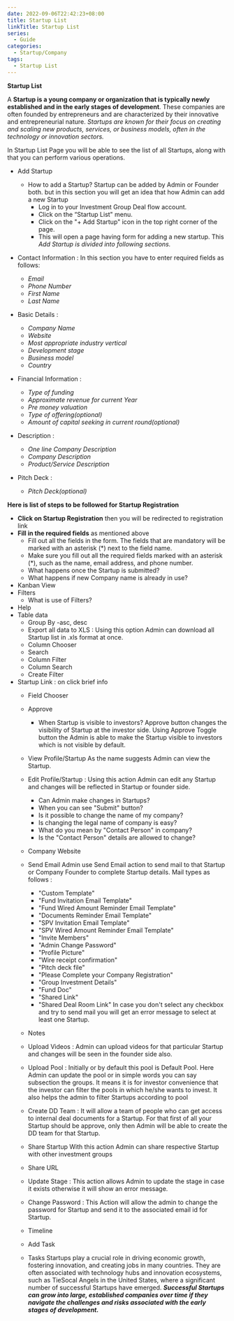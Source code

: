```yaml
---
date: 2022-09-06T22:42:23+08:00
title: Startup List
linkTitle: Startup List
series: 
  - Guide
categories:
  - Startup/Company
tags:
  - Startup List
---
```

**Startup List**

A **Startup is a young company or organization that is typically newly established and in the early stages of development**. These companies are often founded by entrepreneurs and are characterized by their innovative and entrepreneurial nature. *Startups are known for their focus on creating and scaling new products, services, or business models, often in the technology or innovation sectors.*

In Startup List Page you will be able to see the list of all Startups, along with that you can perform various operations. 
- Add Startup
  - How to add a Startup?
    Startup can be added by Admin or Founder both. but in this section you will get an idea that how Admin can add a new Startup
    - Log in to your Investment Group Deal flow account.
    - Click on the “Startup List" menu.
    - Click on the "+ Add Startup" icon in the top right corner of the page. 
    - This will open a page having form for adding a new startup.
  This *Add Startup is divided into  following sections.*

- Contact Information
  : In this section you have to enter required fields as follows:
  - *Email*
  - *Phone Number*
  - *First Name*
  - *Last Name*

- Basic Details
  : 
  - *Company Name*
  - *Website*
  - *Most appropriate industry vertical*
  - *Development stage*
  - *Business model*
  - *Country*

- Financial Information
  : 
  - *Type of funding*
  - *Approximate revenue for current Year*
  - *Pre money valuation*
  - *Type of offering(optional)*
  - *Amount of capital seeking in current round(optional)*

- Description
  : 
  - *One line Company Description*
  - *Company Description*
  - *Product/Service Description*

- Pitch Deck
  : 
  - *Pitch Deck(optional)*
  
**Here is list of steps to be followed for Startup Registration**

- **Click on Startup Registration** then you will be redirected to registration link
- **Fill in the required fields** as mentioned above
    - Fill out all the fields in the form. The fields that are mandatory will be marked with an asterisk (*) next to the field name.
    - Make sure you fill out all the required fields marked with an asterisk (*), such as the name, email address, and phone number.
  - What happens once the Startup is submitted?
  - What happens if new Company name is already in use?
- Kanban View
- Filters
  - What is use of Filters?
- Help
- Table data
  - Group By -asc, desc
  - Export all data to XLS : Using this option Admin can download all Startup list in .xls format at once.
  - Column Chooser
  - Search
  - Column Filter
  - Column Search
  - Create Filter
- Startup Link : on click brief info
  - Field Chooser
  - Approve
    - When Startup is visible to investors?
      Approve button changes the visibility of Startup at the investor side. Using Approve Toggle button the Admin is able to make the Startup visible to investors which is not visible by default.
  - View Profile/Startup
    As the name suggests Admin can view the Startup.
  - Edit Profile/Startup :  Using this action Admin can edit any Startup and changes will be reflected in Startup or founder side. 
    - Can Admin make changes in Startups?
    - When you can see "Submit" button?
    - Is it possible to change the name of my company?
    - Is changing the legal name of company is easy?
    - What do you mean by "Contact Person" in company?
    - Is the "Contact Person" details are allowed to change?
  - Company Website
  - Send Email
    Admin use Send Email action to send mail to that Startup or Company Founder to complete Startup details. Mail types as follows : 
    - "Custom Template"
    - "Fund Invitation Email Template"
    - "Fund Wired Amount Reminder Email Template"
    - "Documents Reminder Email Template"
    - "SPV Invitation Email Template"
    - "SPV Wired Amount Reminder Email Template"
    - "Invite Members"
    - "Admin Change Password"
    - "Profile Picture"
    - "Wire receipt confirmation"
    - "Pitch deck file"
    - "Please Complete your Company Registration"
    - "Group Investment Details"
    - "Fund Doc"
    - "Shared Link"
    - "Shared Deal Room Link"
    In case you don't select any checkbox and try to send mail you will get an error message to select at least one Startup.

  - Notes
  - Upload Videos  : Admin can upload videos for that particular Startup and changes will be seen in the founder side also.
  - Upload Pool    : Initially or by default this pool is Default Pool. Here Admin can update the pool or in simple words you can say subsection the groups.  It means it is for investor convenience that the investor can filter the pools in which he/she wants to invest. It also helps the admin to filter Startups according to pool
  - Create DD Team : It will allow a team of people who can get access to internal deal documents for a Startup. For that first of all your Startup should be approve, only then Admin will be able to create the DD team for that Startup.

  - Share Startup
    With this action Admin can share respective Startup with other investment groups
  - Share URL
  - Update Stage :  This action allows Admin to update the stage in case it exists otherwise it will show an error message.
  - Change Password : This Action will allow the admin to change the password for Startup and send it to the associated email id for Startup.
  - Timeline
  - Add Task
  - Tasks
Startups play a crucial role in driving economic growth, fostering innovation, and creating jobs in many countries. They are often associated with technology hubs and innovation ecosystems, such as TieSocal Angels in the United States, where a significant number of successful Startups have emerged. ***Successful Startups can grow into large, established companies over time if they navigate the challenges and risks associated with the early stages of development.***



